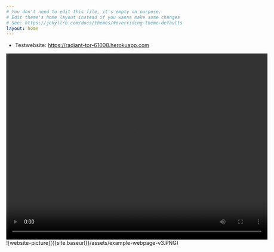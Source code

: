 ```yaml
---
# You don't need to edit this file, it's empty on purpose.
# Edit theme's home layout instead if you wanna make some changes
# See: https://jekyllrb.com/docs/themes/#overriding-theme-defaults
layout: home
---
```


- Testwebsite: <a href="https://radiant-tor-61008.herokuapp.com"> https://radiant-tor-61008.herokuapp.com</a>
<video width="700" height="500" controls>
  <source src="{{ site.baseurl}}/assets/webpage-demonstration.mp4" type="video/mp4">
  Your browser does not support the video tag.
</video>
![website-picture]({{site.baseurl}}/assets/example-webpage-v3.PNG)

